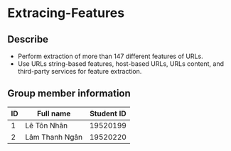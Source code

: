 # Extracing-Features
## Describe
- Perform extraction of more than 147 different features of URLs.
- Use URLs string-based features, host-based URLs, URLs content, and third-party services for feature extraction.

## Group member information 
|ID|Full name|Student ID|
|-|-|-|
|1|Lê Tôn Nhân|19520199|
|2|Lâm Thanh Ngân|19520220|
